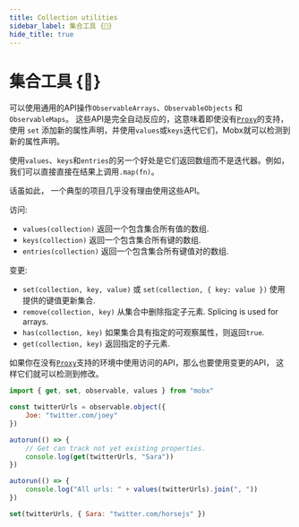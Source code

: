 ```yaml
---
title: Collection utilities
sidebar_label: 集合工具 {🚀}
hide_title: true
---
```


<script async type="text/javascript" src="//cdn.carbonads.com/carbon.js?serve=CEBD4KQ7&placement=mobxjsorg" id="_carbonads_js"></script>

# 集合工具 {🚀}

可以使用通用的API操作`ObservableArrays`、`ObservableObjects` 和 `ObservableMaps`。
这些API是完全自动反应的，这意味着即使没有[`Proxy`](configuration.md#limitations-without-proxy-support)的支持，使用 `set` 添加新的属性声明，并使用`values`或`keys`迭代它们，Mobx就可以检测到新的属性声明。

使用`values`、`keys`和`entries`的另一个好处是它们返回数组而不是迭代器。例如，我们可以直接直接在结果上调用`.map(fn)`。

话虽如此， 一个典型的项目几乎没有理由使用这些API。

访问:

-   `values(collection)` 返回一个包含集合所有值的数组.
-   `keys(collection)` 返回一个包含集合所有键的数组.
-   `entries(collection)` 返回一个包含集合所有键值对的数组.

变更:

-   `set(collection, key, value)` 或 `set(collection, { key: value })` 使用提供的键值更新集合.
-   `remove(collection, key)` 从集合中删除指定子元素. Splicing is used for arrays.
-   `has(collection, key)` 如果集合具有指定的可观察属性，则返回`true`.
-   `get(collection, key)` 返回指定的子元素.

如果你在没有[`Proxy`](configuration.md#limitations-without-proxy-support)支持的环境中使用访问的API，那么也要使用变更的API， 这样它们就可以检测到修改。

```javascript
import { get, set, observable, values } from "mobx"

const twitterUrls = observable.object({
    Joe: "twitter.com/joey"
})

autorun(() => {
    // Get can track not yet existing properties.
    console.log(get(twitterUrls, "Sara"))
})

autorun(() => {
    console.log("All urls: " + values(twitterUrls).join(", "))
})

set(twitterUrls, { Sara: "twitter.com/horsejs" })
```
